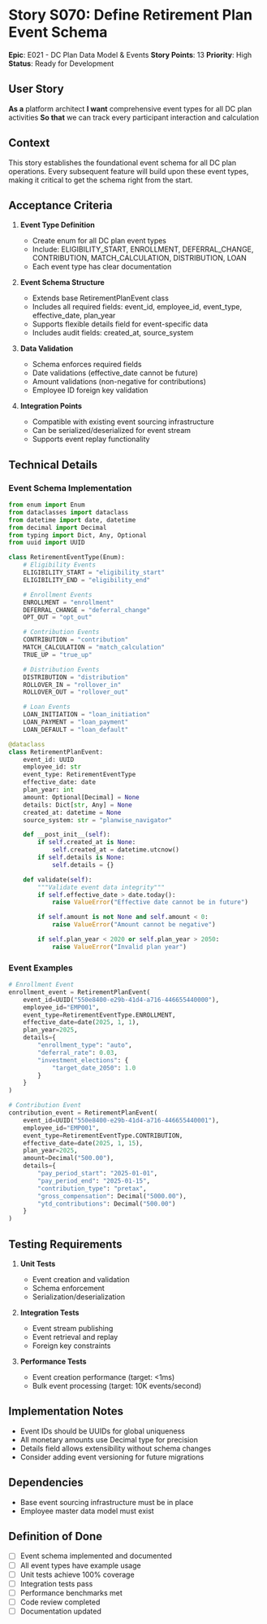 # Story S070: Define Retirement Plan Event Schema

**Epic**: E021 - DC Plan Data Model & Events
**Story Points**: 13
**Priority**: High
**Status**: Ready for Development

## User Story
**As a** platform architect
**I want** comprehensive event types for all DC plan activities
**So that** we can track every participant interaction and calculation

## Context
This story establishes the foundational event schema for all DC plan operations. Every subsequent feature will build upon these event types, making it critical to get the schema right from the start.

## Acceptance Criteria
1. **Event Type Definition**
   - Create enum for all DC plan event types
   - Include: ELIGIBILITY_START, ENROLLMENT, DEFERRAL_CHANGE, CONTRIBUTION, MATCH_CALCULATION, DISTRIBUTION, LOAN
   - Each event type has clear documentation

2. **Event Schema Structure**
   - Extends base RetirementPlanEvent class
   - Includes all required fields: event_id, employee_id, event_type, effective_date, plan_year
   - Supports flexible details field for event-specific data
   - Includes audit fields: created_at, source_system

3. **Data Validation**
   - Schema enforces required fields
   - Date validations (effective_date cannot be future)
   - Amount validations (non-negative for contributions)
   - Employee ID foreign key validation

4. **Integration Points**
   - Compatible with existing event sourcing infrastructure
   - Can be serialized/deserialized for event stream
   - Supports event replay functionality

## Technical Details

### Event Schema Implementation
```python
from enum import Enum
from dataclasses import dataclass
from datetime import date, datetime
from decimal import Decimal
from typing import Dict, Any, Optional
from uuid import UUID

class RetirementEventType(Enum):
    # Eligibility Events
    ELIGIBILITY_START = "eligibility_start"
    ELIGIBILITY_END = "eligibility_end"

    # Enrollment Events
    ENROLLMENT = "enrollment"
    DEFERRAL_CHANGE = "deferral_change"
    OPT_OUT = "opt_out"

    # Contribution Events
    CONTRIBUTION = "contribution"
    MATCH_CALCULATION = "match_calculation"
    TRUE_UP = "true_up"

    # Distribution Events
    DISTRIBUTION = "distribution"
    ROLLOVER_IN = "rollover_in"
    ROLLOVER_OUT = "rollover_out"

    # Loan Events
    LOAN_INITIATION = "loan_initiation"
    LOAN_PAYMENT = "loan_payment"
    LOAN_DEFAULT = "loan_default"

@dataclass
class RetirementPlanEvent:
    event_id: UUID
    employee_id: str
    event_type: RetirementEventType
    effective_date: date
    plan_year: int
    amount: Optional[Decimal] = None
    details: Dict[str, Any] = None
    created_at: datetime = None
    source_system: str = "planwise_navigator"

    def __post_init__(self):
        if self.created_at is None:
            self.created_at = datetime.utcnow()
        if self.details is None:
            self.details = {}

    def validate(self):
        """Validate event data integrity"""
        if self.effective_date > date.today():
            raise ValueError("Effective date cannot be in future")

        if self.amount is not None and self.amount < 0:
            raise ValueError("Amount cannot be negative")

        if self.plan_year < 2020 or self.plan_year > 2050:
            raise ValueError("Invalid plan year")
```

### Event Examples
```python
# Enrollment Event
enrollment_event = RetirementPlanEvent(
    event_id=UUID("550e8400-e29b-41d4-a716-446655440000"),
    employee_id="EMP001",
    event_type=RetirementEventType.ENROLLMENT,
    effective_date=date(2025, 1, 1),
    plan_year=2025,
    details={
        "enrollment_type": "auto",
        "deferral_rate": 0.03,
        "investment_elections": {
            "target_date_2050": 1.0
        }
    }
)

# Contribution Event
contribution_event = RetirementPlanEvent(
    event_id=UUID("550e8400-e29b-41d4-a716-446655440001"),
    employee_id="EMP001",
    event_type=RetirementEventType.CONTRIBUTION,
    effective_date=date(2025, 1, 15),
    plan_year=2025,
    amount=Decimal("500.00"),
    details={
        "pay_period_start": "2025-01-01",
        "pay_period_end": "2025-01-15",
        "contribution_type": "pretax",
        "gross_compensation": Decimal("5000.00"),
        "ytd_contributions": Decimal("500.00")
    }
)
```

## Testing Requirements
1. **Unit Tests**
   - Event creation and validation
   - Schema enforcement
   - Serialization/deserialization

2. **Integration Tests**
   - Event stream publishing
   - Event retrieval and replay
   - Foreign key constraints

3. **Performance Tests**
   - Event creation performance (target: <1ms)
   - Bulk event processing (target: 10K events/second)

## Implementation Notes
- Event IDs should be UUIDs for global uniqueness
- All monetary amounts use Decimal type for precision
- Details field allows extensibility without schema changes
- Consider adding event versioning for future migrations

## Dependencies
- Base event sourcing infrastructure must be in place
- Employee master data model must exist

## Definition of Done
- [ ] Event schema implemented and documented
- [ ] All event types have example usage
- [ ] Unit tests achieve 100% coverage
- [ ] Integration tests pass
- [ ] Performance benchmarks met
- [ ] Code review completed
- [ ] Documentation updated
